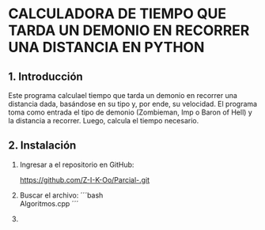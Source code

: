 # CALCULADORA DE TIEMPO QUE TARDA UN DEMONIO EN RECORRER UNA DISTANCIA EN PYTHON

## 1. Introducción
Este programa calculael tiempo que tarda un demonio en recorrer una distancia dada, basándose en su tipo y, por ende, su velocidad. El programa toma como entrada el tipo de demonio (Zombieman, Imp o Baron of Hell) y la distancia a recorrer. Luego, calcula el tiempo necesario.

## 2. Instalación
1. Ingresar a el repositorio en GitHub:

   https://github.com/Z-I-K-Oo/Parcial-.git
   
   
2.  Buscar el archivo:
´´´bash      
   Algoritmos.cpp
´´´

4.
